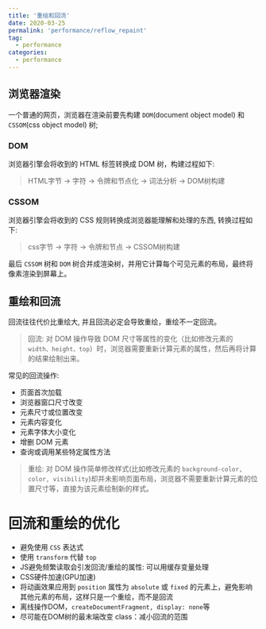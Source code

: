 ```yaml
---
title: '重绘和回流'
date: 2020-03-25
permalink: 'performance/reflow_repaint'
tag:
  - performance
categories:
  - performance
---
```


## 浏览器渲染

一个普通的网页，浏览器在渲染前要先构建 `DOM`(document object model) 和 `CSSOM`(css object model) 树;

### DOM

浏览器引擎会将收到的 HTML 标签转换成 DOM 树，构建过程如下:

> HTML字节 -> 字符 -> 令牌和节点化 -> 词法分析 -> DOM树构建

### CSSOM

浏览器引擎会将收到的 CSS 规则转换成浏览器能理解和处理的东西, 转换过程如下:

> css字节 -> 字符 -> 令牌和节点 -> CSSOM树构建

最后 `CSSOM` 树和 `DOM` 树合并成渲染树，并用它计算每个可见元素的布局，最终将像素渲染到屏幕上。

## 重绘和回流

回流往往代价比重绘大, 并且回流必定会导致重绘，重绘不一定回流。

> 回流: 对 DOM 操作导致 DOM 尺寸等属性的变化（比如修改元素的 `width、height、top`）时，浏览器需要重新计算元素的属性，然后再将计算的结果绘制出来。

常见的回流操作:

- 页面首次加载
- 浏览器窗口尺寸改变
- 元素尺寸或位置改变
- 元素内容变化
- 元素字体大小变化
- 增删 DOM 元素
- 查询或调用某些特定属性方法

> 重绘: 对 DOM 操作简单修改样式(比如修改元素的 `background-color, color, visibility`)却并未影响页面布局，浏览器不需要重新计算元素的位置尺寸等，直接为该元素绘制新的样式。

# 回流和重绘的优化

- 避免使用 `CSS` 表达式
- 使用 `transform` 代替 `top`
- JS避免频繁读取会引发回流/重绘的属性: 可以用缓存变量处理
- CSS硬件加速(GPU加速)
- 将动画效果应用到 `position` 属性为 `absolute` 或 `fixed` 的元素上，避免影响其他元素的布局，这样只是一个重绘，而不是回流
- 离线操作DOM，`createDocumentFragment, display: none`等
- 尽可能在DOM树的最末端改变 class：减小回流的范围
